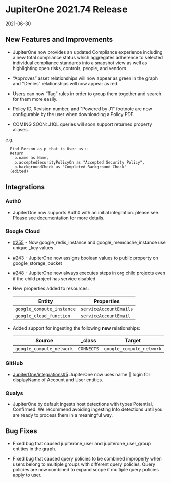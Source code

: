 # JupiterOne 2021.74 Release

2021-06-30

## New Features and Improvements

- JupiterOne now provides an updated Compliance experience including a new total compliance status which aggregates adherence to selected individual compliance standards into a snapshot view as well as highlighting open risks, controls, people, and vendors.

- “Approves” asset relationships will now appear as green in the graph and “Denies” relationships will now appear as red.

- Users can now “Tag” rules in order to group them together and search for them more easily.

- Policy ID, Revision number, and "Powered by J1" footnote are now configurable by the user when downloading a Policy PDF.

- COMING SOON: J1QL queries will soon support returned property aliases. 

e.g.

     
      Find Person as p that is User as u
      Return
        p.name as Name, 
        p.acceptedSecurityPolicyOn as "Accepted Security Policy", 
        p.backgroundCheck as "Completed Background Check"
      (edited)


## Integrations

### Auth0

- JupiterOne now supports Auth0 with an initial integration. please see. Please see [documentation](https://github.com/JupiterOne/graph-auth0/blob/master/docs/jupiterone.md)
for more details.

### Google Cloud


- [#255](https://github.com/JupiterOne/graph-google-cloud/issues/255) - Now google_redis_instance and google_memcache_instance use unique _key values

- [#243](https://github.com/JupiterOne/graph-google-cloud/issues/243) - JupiterOne now assigns boolean values to public property on google_storage_bucket

- [#248](https://github.com/JupiterOne/graph-google-cloud/issues/248) - JupiterOne now always executes steps in org child projects even if the child project has service disabled

- New properties added to resources:

  | Entity                    | Properties             |
  | ------------------------- | ---------------------- |
  | `google_compute_instance` | `serviceAccountEmails` |
  | `google_cloud_function` | `serviceAccountEmail` |

- Added support for ingesting the following **new** relationships:

  | Source                   | \_class    | Target                   |
  | ------------------------ | ---------- | ------------------------ |
  | `google_compute_network` | `CONNECTS` | `google_compute_network` |

### GitHub

- [JupiterOne/integrations#5](https://github.com/JupiterOne/integrations/issues/5)
  JupiterOne now uses name || login for displayName of Account and User entities.

### Qualys

- JupiterOne by default ingests host detections with types Potential, Confirmed. We recommend avoiding ingesting Info detections until you are ready to process them in a meaningful way.


## Bug Fixes
 
- Fixed bug that caused jupiterone_user and jupiterone_user_group entities in the graph.

- Fixed bug that caused query policies to be combined improperly when users belong to multiple groups with different query policies. Query policies are now combined to expand scope if multiple query policies apply to user.




